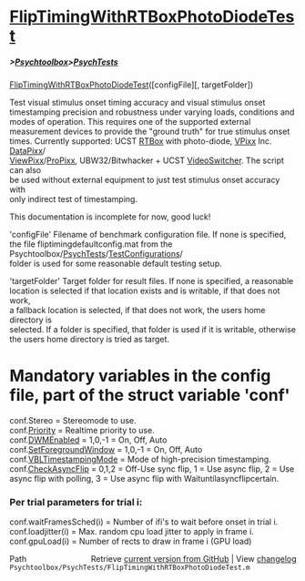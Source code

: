 # [FlipTimingWithRTBoxPhotoDiodeTest](FlipTimingWithRTBoxPhotoDiodeTest)
##### >[Psychtoolbox](Psychtoolbox)>[PsychTests](PsychTests)

[FlipTimingWithRTBoxPhotoDiodeTest](FlipTimingWithRTBoxPhotoDiodeTest)([configFile][, targetFolder])  
  
Test visual stimulus onset timing accuracy and visual stimulus onset  
timestamping precision and robustness under varying loads, conditions and  
modes of operation. This requires one of the supported external  
measurement devices to provide the "ground truth" for true stimulus onset  
times. Currently supported: UCST [RTBox](RTBox) with photo-diode, [VPixx](VPixx) Inc. [DataPixx](DataPixx)/  
[ViewPixx](ViewPixx)/[ProPixx](ProPixx), UBW32/Bitwhacker + UCST [VideoSwitcher](VideoSwitcher). The script can also  
be used without external equipment to just test stimulus onset accuracy with  
only indirect test of timestamping.  
  
This documentation is incomplete for now, good luck!  
  
'configFile' Filename of benchmark configuration file. If none is specified,  
the file fliptimingdefaultconfig.mat from the Psychtoolbox/[PsychTests](PsychTests)/[TestConfigurations](TestConfigurations)/  
folder is used for some reasonable default testing setup.  
  
'targetFolder' Target folder for result files. If none is specified, a reasonable  
location is selected if that location exists and is writable, if that does not work,  
a fallback location is selected, if that does not work, the users home directory is  
selected. If a folder is specified, that folder is used if it is writable, otherwise  
the users home directory is tried as target.  
  
# Mandatory variables in the config file, part of the struct variable 'conf'  
  
conf.Stereo              = Stereomode to use.  
conf.[Priority](Priority)            = Realtime priority to use.  
conf.[DWMEnabled](DWMEnabled)          = 1,0,-1 = On, Off, Auto  
conf.[SetForegroundWindow](SetForegroundWindow) = 1,0,-1 = On, Off, Auto  
conf.[VBLTimestampingMode](VBLTimestampingMode) = Mode of high-precision timestamping.  
conf.[CheckAsyncFlip](CheckAsyncFlip)      = 0,1,2 = Off-Use sync flip, 1 = Use async flip, 2 = Use async flip with polling, 3 = Use async flip with Waituntilasyncflipcertain.  
  
### Per trial parameters for trial i:  
  
conf.waitFramesSched(i)  = Number of ifi's to wait before onset in trial i.  
conf.loadjitter(i)       = Max. random cpu load jitter to apply in frame i.  
conf.gpuLoad(i)          = Number of rects to draw in frame i (GPU load)  




<div class="code_header" style="text-align:right;">
  <span style="float:left;">Path&nbsp;&nbsp;</span> <span class="counter">Retrieve <a href=
  "https://raw.github.com/Psychtoolbox-3/Psychtoolbox-3/beta/Psychtoolbox/PsychTests/FlipTimingWithRTBoxPhotoDiodeTest.m">current version from GitHub</a> | View <a href=
  "https://github.com/Psychtoolbox-3/Psychtoolbox-3/commits/beta/Psychtoolbox/PsychTests/FlipTimingWithRTBoxPhotoDiodeTest.m">changelog</a></span>
</div>
<div class="code">
  <code>Psychtoolbox/PsychTests/FlipTimingWithRTBoxPhotoDiodeTest.m</code>
</div>

